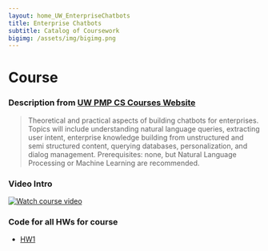 ```yaml
---
layout: home_UW_EnterpriseChatbots
title: Enterprise Chatbots
subtitle: Catalog of Coursework
bigimg: /assets/img/bigimg.png
---
```


# Course

### Description from [UW PMP CS Courses Website](https://www.cs.washington.edu/academics/pmp/course-info/current)

> Theoretical and practical aspects of building chatbots for enterprises. Topics will include understanding natural language queries, extracting user intent, enterprise knowledge building from unstructured and semi structured content, querying databases, personalization, and dialog management. Prerequisites: none, but Natural Language Processing or Machine Learning are recommended.

### Video Intro

[![Watch course video](https://img.youtube.com/vi/_Pf4kfj0NLQ/0.jpg)](https://www.youtube.com/watch?v=_Pf4kfj0NLQ)

### Code for all HWs for course
- [HW1](https://github.com/charlesdrotar/UW-CSE590B-SP21-Enterprise-Chatbots/tree/master/HW1)

